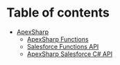 # Table of contents

* [ApexSharp](README.md)
  * [ApexSharp Functions](apexsharp/apexsharp-functions.md)
  * [Salesforce Functions API](apexsharp/salesforce-functions-api.md)
  * [ApexSharp Salesforce C# API](apexsharp/apexsharp-salesforce-c-api.md)

